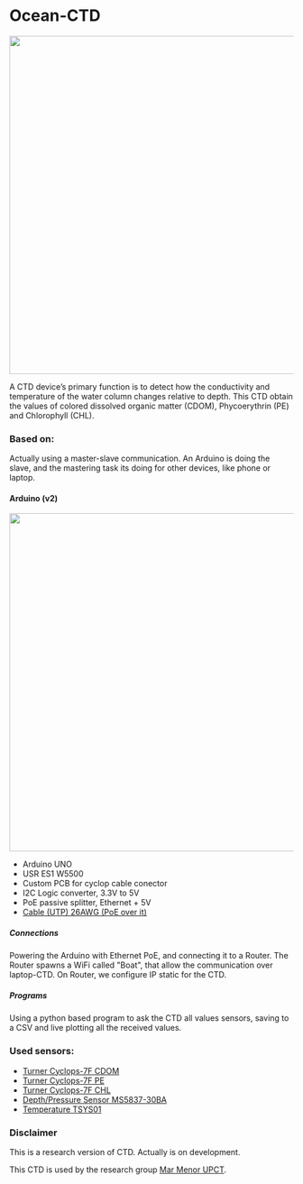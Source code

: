 # Ocean-CTD
<img src="https://user-images.githubusercontent.com/30501761/107502497-0439d780-6b99-11eb-9fac-b34615552ace.jpg" width="800" height="600">

A CTD device’s primary function is to detect how the conductivity and temperature of the water column changes relative to depth.
This CTD obtain the values of colored dissolved organic matter (CDOM), Phycoerythrin (PE) and Chlorophyll (CHL).

### Based on:
Actually using a master-slave communication. An Arduino is doing the slave, and the mastering task its doing for other devices, like phone or laptop.

#### Arduino (v2)
<img src="https://user-images.githubusercontent.com/30501761/107502491-02701400-6b99-11eb-85ca-b9cfb308657b.jpg" width="800" height="600">

* Arduino UNO
* USR ES1 W5500
* Custom PCB for cyclop cable conector
* I2C Logic converter, 3.3V to 5V
* PoE passive splitter, Ethernet + 5V
* [Cable (UTP) 26AWG (PoE over it)](https://bluerobotics.com/store/cables-connectors/cables/cab-nbpuf-4utp-26awg/)

##### Connections
Powering the Arduino with Ethernet PoE, and connecting it to a Router. The Router spawns a WiFi called "Boat", that allow the communication over laptop-CTD. On Router, we configure IP static for the CTD. 

##### Programs
Using a python based program to ask the CTD all values sensors, saving to a CSV and live plotting all the received values.

### Used sensors:
* [Turner Cyclops-7F CDOM](https://www.turnerdesigns.com/cyclops-7f-submersible-fluorometer)
* [Turner Cyclops-7F PE](https://www.turnerdesigns.com/cyclops-7f-submersible-fluorometer)
* [Turner Cyclops-7F CHL](https://www.turnerdesigns.com/cyclops-7f-submersible-fluorometer)
* [Depth/Pressure Sensor MS5837-30BA](https://bluerobotics.com/store/sensors-sonars-cameras/sensors/bar30-sensor-r1/)
* [Temperature TSYS01](https://bluerobotics.com/store/sensors-sonars-cameras/sensors/celsius-sensor-r1/)

### Disclaimer
This is a research version of CTD. Actually is on development.

This CTD is used by the research group [Mar Menor UPCT](https://ocean.upct.es/). 



